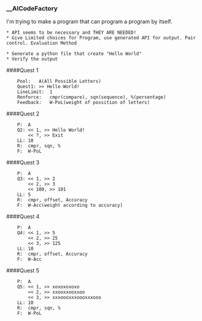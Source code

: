 ### __AICodeFactory
I'm trying to make a program that can program a program by itself.

	* API seems to be necessary and THEY ARE NEEDED!
	* Give Limited choices for Program, use generated API for output. Pair control. Evaluation Method
	
	* Generate a python file that create "Hello World"
	* Verify the output
####Quest 1
```
	Pool:	A(All Possible Letters)
	Quest1:	>> Hello World!
	LineLimit:	1
	Renforce:	cmpr(compare), sqn(sequence), %(persentage)
	Feedback:	W-PoL(weight of possition of letters)
```
####Quest 2
```
	P:	A
	Q2:	<< 1, >> Hello World!
		<< ?, >> Exit
	LL:	10
	R:	cmpr, sqn, %
	F:	W-PoL
```
####Quest 3
```
	P:	A
	Q3:	<< 1, >> 2
		<< 2, >> 3
		<< 100, >> 101
	LL:	5
	R:	cmpr, offset, Accuracy
	F:	W-Acc(weight according to accuracy)
```
####Quest 4
```
	P:	A
	Q4:	<< 1, >> 5
		<< 2, >> 25
		<< 3, >> 125
	LL:	10
	R:	cmpr, offset, Accuracy
	F:	W-Acc
```
####Quest 5
```
	P:	A
	Q5:	<< 1, >> xoxoxoxoxo
		<< 2, >> xxooxxooxxoo
		<< 3, >> xxxoooxxxoooxxxooo
	LL:	10
	R:	cmpr, sqn, %
	F:	W-PoL
